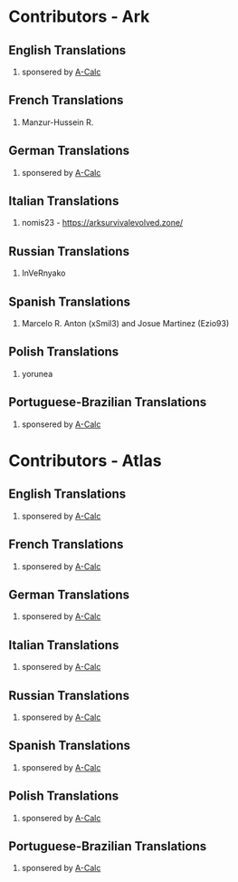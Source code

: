 # Contributors - Ark

## English Translations
1. sponsered by [A-Calc](http://www.a-calc.de)

## French Translations
1. Manzur-Hussein R.

## German Translations
1. sponsered by [A-Calc](http://www.a-calc.de)

## Italian Translations
1. nomis23 - https://arksurvivalevolved.zone/

## Russian Translations
1. InVeRnyako

## Spanish Translations
1. Marcelo R. Anton (xSmil3) and Josue Martinez (Ezio93)

## Polish Translations
1. yorunea

## Portuguese-Brazilian Translations
1. sponsered by [A-Calc](http://www.a-calc.de)


# Contributors - Atlas

## English Translations
1. sponsered by [A-Calc](http://www.a-calc.de)

## French Translations
1. sponsered by [A-Calc](http://www.a-calc.de)

## German Translations
1. sponsered by [A-Calc](http://www.a-calc.de)

## Italian Translations
1. sponsered by [A-Calc](http://www.a-calc.de)

## Russian Translations
1. sponsered by [A-Calc](http://www.a-calc.de)

## Spanish Translations
1. sponsered by [A-Calc](http://www.a-calc.de)

## Polish Translations
1. sponsered by [A-Calc](http://www.a-calc.de)

## Portuguese-Brazilian Translations
1. sponsered by [A-Calc](http://www.a-calc.de)
